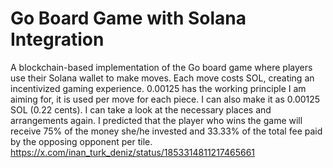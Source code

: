 # Go Board Game with Solana Integration

A blockchain-based implementation of the Go board game where players use their Solana wallet to make moves. Each move costs SOL, creating an incentivized gaming experience.
0.00125 has the working principle I am aiming for, it is used per move for each piece. 
I can also make it as 0.00125 SOL (0.22 cents). I can take a look at the necessary places and arrangements again.
I predicted that the player who wins the game will receive 75% of the money she/he invested and 33.33% of the total fee paid by the opposing opponent per tile.
https://x.com/inan_turk_deniz/status/1853314811217465661
